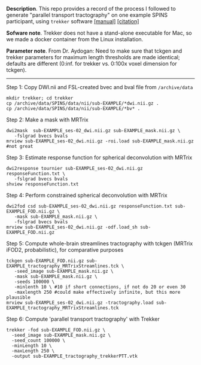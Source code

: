 __Description__. This repo provides a record of the process I followed to generate "parallel transport tractography" on one example SPINS participant, using `trekker` software [[manual]](https://dmritrekker.github.io/manual/trekker.html) [[citation]](https://www.ismrm.org/19/program_files/O60.htm)

__Sofware note__. Trekker does not have a stand-alone executable for Mac, so we made a docker container from the Linux installation.

__Parameter note__. From Dr. Aydogan: Need to make sure that tckgen and trekker parameters for maximum length thresholds are made identical; defaults are different (0:inf. for trekker vs. 0:100x voxel dimension for tckgen).

-----

Step 1: Copy DWI.nii and FSL-created bvec and bval file from `/archive/data`
```
mkdir trekker; cd trekker
cp /archive/data/SPINS/data/nii/sub-EXAMPLE/*dwi.nii.gz .
cp /archive/data/SPINS/data/nii/sub-EXAMPLE/*bv* .
```

Step 2: Make a mask with MRTrix
```
dwi2mask  sub-EXAMPLE_ses-02_dwi.nii.gz sub-EXAMPLE_mask.nii.gz \
   -fslgrad bvecs bvals
mrview sub-EXAMPLE_ses-02_dwi.nii.gz -roi.load sub-EXAMPLE_mask.nii.gz #not great
```

Step 3: Estimate response function for spherical deconvolution with MRTrix
```
dwi2response tournier sub-EXAMPLE_ses-02_dwi.nii.gz responseFunction.txt \
   -fslgrad bvecs bvals
shview responseFunction.txt
```

Step 4: Perform constrained spherical deconvolution with MRTrix
```
dwi2fod csd sub-EXAMPLE_ses-02_dwi.nii.gz responseFunction.txt sub-EXAMPLE_FOD.nii.gz \
   -mask sub-EXAMPLE_mask.nii.gz \
   -fslgrad bvecs bvals
mrview sub-EXAMPLE_ses-02_dwi.nii.gz -odf.load_sh sub-EXAMPLE_FOD.nii.gz
```

Step 5: Compute whole-brain streamlines tractography with tckgen (MRTrix iFOD2, probabilistic), for comparative purposes
```
tckgen sub-EXAMPLE_FOD.nii.gz sub-EXAMPLE_tractography_MRTrixStreamlines.tck \
   -seed_image sub-EXAMPLE_mask.nii.gz \
   -mask sub-EXAMPLE_mask.nii.gz \
   -seeds 100000 \
   -minlenth 10 \ #10 if short connections, if not do 20 or even 30
   -maxlength 250 #could make effectively infinite, but this more plausible
mrview sub-EXAMPLE_ses-02_dwi.nii.gz -tractography.load sub-EXAMPLE_tractography_MRTrixStreamlines.tck
```

Step 6: Compute 'parallel transport tractography' with Trekker
```
trekker -fod sub-EXAMPLE_FOD.nii.gz \
  -seed_image sub-EXAMPLE_mask.nii.gz \
  -seed_count 100000 \
  -minLength 10 \
  -maxLength 250 \
  -output sub-EXAMPLE_tractography_trekkerPTT.vtk
```
